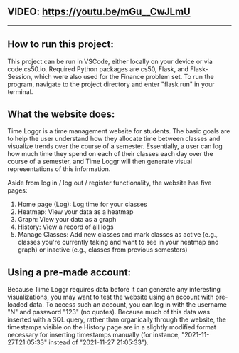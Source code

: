 ## VIDEO: https://youtu.be/mGu__CwJLmU

---

## How to run this project:

This project can be run in VSCode, either locally on your device or via code.cs50.io. Required Python packages are cs50, Flask, and Flask-Session, which were also used for the Finance problem set. To run the program, navigate to the project directory and enter "flask run" in your terminal.


## What the website does:

Time Loggr is a time management website for students. The basic goals are to help the user understand how they allocate time between classes and visualize trends over the course of a semester. Essentially, a user can log how much time they spend on each of their classes each day over the course of a semester, and Time Loggr will then generate visual representations of this information.

Aside from log in / log out / register functionality, the website has five pages:
1. Home page (Log): Log time for your classes
2. Heatmap: View your data as a heatmap
3. Graph: View your data as a graph
4. History: View a record of all logs
5. Manage Classes: Add new classes and mark classes as active (e.g., classes you're currently taking and want to see in your heatmap and graph) or inactive (e.g., classes from previous semesters)


## Using a pre-made account:

Because Time Loggr requires data before it can generate any interesting visualizations, you may want to test the website using an account with pre-loaded data. To access such an account, you can log in with the username "N" and password "123" (no quotes). Because much of this data was inserted with a SQL query, rather than organically through the website, the timestamps visible on the History page are in a slightly modified format necessary for inserting timestamps manually (for instance, "2021-11-27T21:05:33" instead of "2021-11-27 21:05:33").

